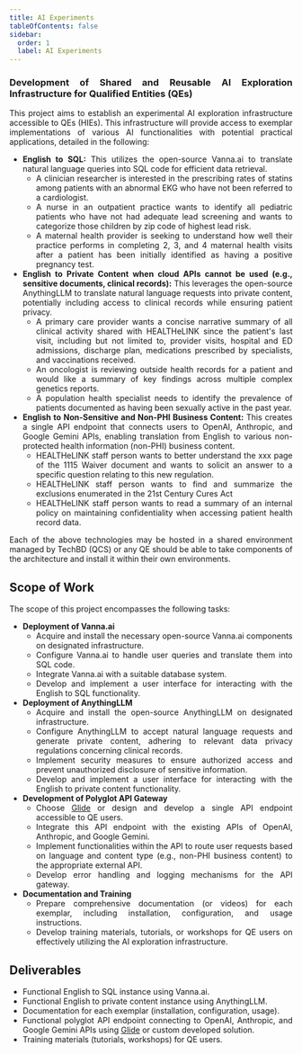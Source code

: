 ```yaml
---
title: AI Experiments
tableOfContents: false
sidebar:
  order: 1
  label: AI Experiments
---
```

<div style="text-align: justify">

### Development of Shared and Reusable AI Exploration Infrastructure for Qualified Entities (QEs)

This project aims to establish an experimental AI exploration infrastructure accessible to QEs (HIEs). This infrastructure will provide access to exemplar implementations of various AI functionalities with potential practical applications, detailed in the following:

- **English to SQL:** This utilizes the open-source Vanna.ai to translate natural language queries into SQL code for efficient data retrieval.
  - A clinician researcher is interested in the prescribing rates of statins among patients with an abnormal EKG who have not been referred to a cardiologist.
  - A nurse in an outpatient practice wants to identify all pediatric patients who have not had adequate lead screening and wants to categorize those children by zip code of highest lead risk.
  - A maternal health provider is seeking to understand how well their practice performs in completing 2, 3, and 4 maternal health visits after a patient has been initially identified as having a positive pregnancy test.
- **English to Private Content when cloud APIs cannot be used (e.g., sensitive documents, clinical records):** This leverages the open-source AnythingLLM to translate natural language requests into private content, potentially including access to clinical records while ensuring patient privacy.
  - A primary care provider wants a concise narrative summary of all clinical activity shared with HEALTHeLINK since the patient's last visit, including but not limited to, provider visits, hospital and ED admissions, discharge plan, medications prescribed by specialists, and vaccinations received.
  - An oncologist is reviewing outside health records for a patient and would like a summary of key findings across multiple complex genetics reports.
  - A population health specialist needs to identify the prevalence of patients documented as having been sexually active in the past year.
- **English to Non-Sensitive and Non-PHI Business Content:** This creates a single API endpoint that connects users to OpenAI, Anthropic, and Google Gemini APIs, enabling translation from English to various non-protected health information (non-PHI) business content.
  - HEALTHeLINK staff person wants to better understand the xxx page of the 1115 Waiver document and wants to solicit an answer to a specific question relating to this new regulation.
  - HEALTHeLINK staff person wants to find and summarize the exclusions enumerated in the 21st Century Cures Act
  - HEALTHeLINK staff person wants to read a summary of an internal policy on maintaining confidentiality when accessing patient health record data.

Each of the above technologies may be hosted in a shared environment managed by TechBD (QCS) or any QE should be able to take components of the architecture and install it within their own environments.

## Scope of Work

The scope of this project encompasses the following tasks:

- **Deployment of Vanna.ai**
  - Acquire and install the necessary open-source Vanna.ai components on designated infrastructure.
  - Configure Vanna.ai to handle user queries and translate them into SQL code.
  - Integrate Vanna.ai with a suitable database system.
  - Develop and implement a user interface for interacting with the English to SQL functionality.
- **Deployment of AnythingLLM**
  - Acquire and install the open-source AnythingLLM on designated infrastructure.
  - Configure AnythingLLM to accept natural language requests and generate private content, adhering to relevant data privacy regulations concerning clinical records.
  - Implement security measures to ensure authorized access and prevent unauthorized disclosure of sensitive information.
  - Develop and implement a user interface for interacting with the English to private content functionality.
- **Development of Polyglot API Gateway**
  - Choose [Glide](https://github.com/einstack/glide) or design and develop a single API endpoint accessible to QE users.
  - Integrate this API endpoint with the existing APIs of OpenAI, Anthropic, and Google Gemini.
  - Implement functionalities within the API to route user requests based on language and content type (e.g., non-PHI business content) to the appropriate external API.
  - Develop error handling and logging mechanisms for the API gateway.
- **Documentation and Training**
  - Prepare comprehensive documentation (or videos) for each exemplar, including installation, configuration, and usage instructions.
  - Develop training materials, tutorials, or workshops for QE users on effectively utilizing the AI exploration infrastructure.

## Deliverables

- Functional English to SQL instance using Vanna.ai.
- Functional English to private content instance using AnythingLLM.
- Documentation for each exemplar (installation, configuration, usage).
- Functional polyglot API endpoint connecting to OpenAI, Anthropic, and Google Gemini APIs using [Glide](https://github.com/einstack/glide) or custom developed solution.
- Training materials (tutorials, workshops) for QE users.
</div>  